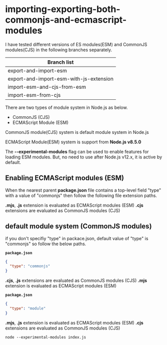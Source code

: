 # importing-exporting-both-commonjs-and-ecmascript-modules

I have tested different versions of ES modules(ESM) and CommonJS modules(CJS) in the following branches separately.

Branch list |
----------------------------------------- |
export-and-import-esm |
export-and-import-esm-with-js-extension |
import-esm-and-cjs-from-esm |
import-esm-from-cjs |

There are two types of module system in Node.js as below.
- CommonJS (CJS)
- ECMAScript Module (ESM)

CommonJS module(CJS) system is default module system in Node.js

ECMAScript Module(ESM) system is support from **Node.js v8.5.0**

The **--experimental-modules** flag can be used to enable features for loading ESM modules. But, no need to use after Node.js v12.x, it is active by default.

## Enabling ECMAScript modules (ESM)

When the nearest parent **package.json** file contains a top-level field "type" with a value of "commonjs" then follow the following file extension paths.

**.mjs**, **.js** extension is evaluated as ECMAScript modules (ESM)
**.cjs** extensions are evaluated as CommonJS modules (CJS)

## default module system (CommonJS modules)
if you don't specifiy "type" in packace.json, default value of "type" is "commonjs" so follow the below paths.

**`package.json`**
```json
{
  "type": "commonjs"
}
```

**.cjs**, **.js** extensions are evaluated as CommonJS modules (CJS)
**.mjs** extension is evaluated as ECMAScript modules (ESM)

**`package.json`**
```json
{
  "type": "module"
}
```

**.mjs**, **.js** extension is evaluated as ECMAScript modules (ESM)
**.cjs** extensions are evaluated as CommonJS modules (CJS)

```shell script
node --experimental-modules index.js
```

